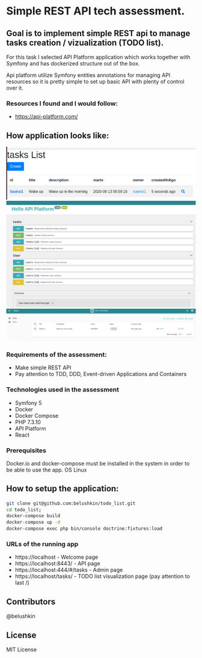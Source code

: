 # Simple REST API tech assessment.

## Goal is to implement simple REST api to manage tasks creation / vizualization (TODO list).

For this task I selected API Platform application which works together with Symfony and has dockerized structure out of the box.

Api platform utilize Symfony entities annotations for managing API resources so it is pretty simple to set up basic API with plenty of control over it.

### Resources I found and I would follow:
- https://api-platform.com/

## How application looks like:
![alt text](./api/assets/img/image_1.png)
![alt text](./api/assets/img/image_2.png)
![alt text](./api/assets/img/image_3.png)

### Requirements of the assessment:
- Make simple REST API
- Pay attention to TDD, DDD, Event-driven Applications and Containers

### Technologies used in the assessment
- Symfony 5
- Docker
- Docker Compose
- PHP 7.3.10
- API Platform
- React

### Prerequisites
Docker.io and docker-compose must be installed in the system in order to be able to use the app.
OS Linux

## How to setup the application:
```bash
git clone git@github.com:belushkin/todo_list.git
cd todo_list;
docker-compose build
docker-compose up -d
docker-compose exec php bin/console doctrine:fixtures:load
```

### URLs of the running app
- https://localhost - Welcome page
- https://localhost:8443/ - API page
- https://localhost:444/#/tasks - Admin page
- https://localhost/tasks/ - TODO list visualization page (pay attention to last /)

## Contributors
@belushkin

## License
MIT License
